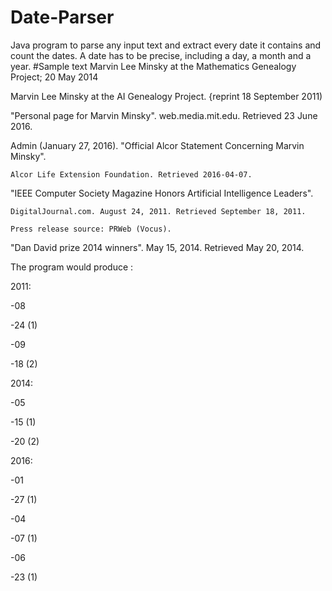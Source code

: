 # Date-Parser
Java program to parse any input text and extract every date it contains and count the dates. A date has to be precise, including a day, a month and a year.
#Sample text
Marvin Lee Minsky at the Mathematics Genealogy Project; 20 May 2014

Marvin Lee Minsky at the AI Genealogy Project. {reprint 18 September 2011)

"Personal page for Marvin Minsky". web.media.mit.edu. Retrieved 23 June 2016.

Admin (January 27, 2016). "Official Alcor Statement Concerning Marvin Minsky". 

	Alcor Life Extension Foundation. Retrieved 2016-04-07.

"IEEE Computer Society Magazine Honors Artificial Intelligence Leaders". 

	DigitalJournal.com. August 24, 2011. Retrieved September 18, 2011. 

	Press release source: PRWeb (Vocus).

"Dan David prize 2014 winners". May 15, 2014. Retrieved May 20, 2014.

The program would produce : 

2011: 

-08

-24 (1)

-09

-18 (2)

2014:

-05

-15 (1)

-20 (2)

2016:

-01

-27 (1)

-04


-07 (1)

-06

-23 (1)
